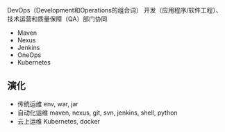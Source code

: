 DevOps（Development和Operations的组合词）
开发（应用程序/软件工程）、技术运营和质量保障（QA）部门协同

* Maven
* Nexus
* Jenkins
* OneOps
* Kubernetes

## 演化
* 传统运维 env, war, jar
* 自动化运维 maven, nexus, git, svn, jenkins, shell, python
* 云上运维 Kubernetes, docker